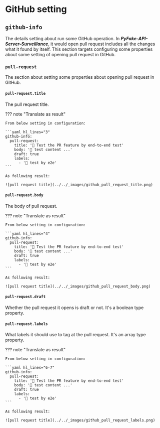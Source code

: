 # GitHub setting

## ``github-info``

The details setting about run some GitHub operation. In **_PyFake-API-Server-Surveillance_**, it would open pull request
includes all the changes what it found by itself. This section targets configuring some properties about some setting of
opening pull request in GitHub.


### ``pull-request``

The section about setting some properties about opening pull request in GitHub.

#### ``pull-request.title``

The pull request title.

??? note "Translate as result"

    From below setting in configuration:

    ```yaml hl_lines="3"
    github-info:
      pull-request:
        title: '🤖 Test the PR feature by end-to-end test'
        body: '🚧 test content ...'
        draft: true
        labels:
          - '🤖 test by e2e'
    ```

    As following result:

    ![pull request title](../../_images/github_pull_request_title.png)

#### ``pull-request.body``

The body of pull request.

??? note "Translate as result"

    From below setting in configuration:

    ```yaml hl_lines="4"
    github-info:
      pull-request:
        title: '🤖 Test the PR feature by end-to-end test'
        body: '🚧 test content ...'
        draft: true
        labels:
          - '🤖 test by e2e'
    ```

    As following result:

    ![pull request title](../../_images/github_pull_request_body.png)

#### ``pull-request.draft``

Whether the pull request it opens is draft or not. It's a boolean type property.

#### ``pull-request.labels``

What labels it should use to tag at the pull request. It's an array type property.

??? note "Translate as result"

    From below setting in configuration:

    ```yaml hl_lines="6-7"
    github-info:
      pull-request:
        title: '🤖 Test the PR feature by end-to-end test'
        body: '🚧 test content ...'
        draft: true
        labels:
          - '🤖 test by e2e'
    ```

    As following result:

    ![pull request title](../../_images/github_pull_request_labels.png)
